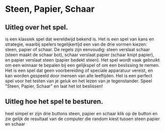 # Steen, Papier, Schaar

## Uitleg over het spel. 
is een klassiek spel dat wereldwijd bekend is. Het is een spel van kans en strategie,
waarbij spelers tegelijkertijd een van de drie vormen kiezen: steen, papier of schaar. De regels zijn eenvoudig:
steen verslaat schaar (steen maakt de schaar bot), schaar verslaat papier (schaar knipt papier), en papier
verslaat steen (papier bedekt steen). Het spel wordt vaak gebruikt om een winnaar te bepalen bij een gelijkspel
of om een beslissing te nemen. Het is een spel dat geen voorbereiding of speciale apparatuur vereist, en kan
worden gespeeld door mensen van alle leeftijden. Het is een perfect spel voor het testen van je geluk en het
lezen van je tegenstander. Speel "Steen, Papier, Schaar" en laat het lot beslissen!

## Uitleg hoe het spel te besturen.

heel simpel er zijn drie buttons steen, papier en schaar klik op de button en zie gelijk de resultaat van de computer die random kiest tussen steen papier en schaar